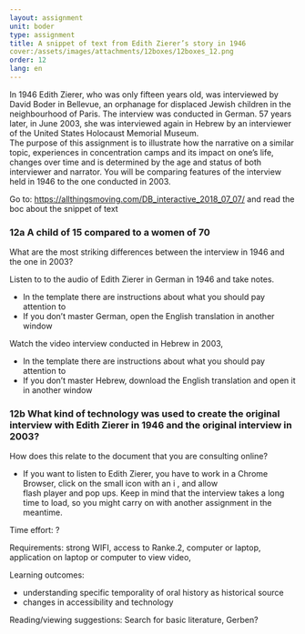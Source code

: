 ```yaml
---
layout: assignment
unit: boder
type: assignment
title: A snippet of text from Edith Zierer’s story in 1946  
cover:/assets/images/attachments/12boxes/12boxes_12.png
order: 12
lang: en
---
```


In 1946 Edith Zierer, who was only fifteen years old, was
interviewed by David Boder in Bellevue, an orphanage for
displaced  Jewish children in the neighbourhood of Paris. The
interview was conducted in German. 57 years later, in June
2003, she was interviewed  again in Hebrew by an interviewer
of the United States Holocaust Memorial Museum.  
The purpose of this assignment is to illustrate  how  the
narrative on a similar topic, experiences in concentration
camps and its impact on one’s life, changes over time and is
determined by the age and status of both interviewer and
narrator. You will be comparing features of the interview held
in 1946 to the one conducted in 2003. 

<!-- more -->

<!-- briefing-student -->

Go to: 
https://allthingsmoving.com/DB_interactive_2018_07_07/ and read the boc about the snippet of text 



### 12a  A child of 15 compared to a women of 70

What are the most striking differences between the interview in 1946 and the one in 2003? 

Listen to to the audio of Edith Zierer in German in 1946 and take
notes. 

* In the template there are instructions about what you should pay
   attention to 
* If you don’t master German, open the English translation in another 
    window 

Watch the video interview conducted in Hebrew in 2003,

* In the template there are instructions about what you should pay 
   attention to 
* If you don’t master Hebrew, download the English translation and 
   open it in  another window 

### 12b What kind of technology was used to create  the original interview with Edith Zierer in 1946 and the original interview in 2003?
How does this relate to the document that you are consulting online? 


 *  If you want to listen to Edith Zierer, you have to work in a
 Chrome  Browser, click on the small icon with an i , and allow  
 flash player and pop ups. Keep in mind that the interview takes
 a long time to load, so you might carry on with another 
 assignment in the meantime. 

              

<!-- briefing-teacher -->

Time effort: ?

Requirements:  strong WIFI, access to Ranke.2, computer or
laptop, application on laptop or computer to view video, 

Learning outcomes: 
- understanding  specific temporality  of oral history as historical source
- changes in accessibility and technology 

Reading/viewing  suggestions:
Search for basic literature, Gerben? 



